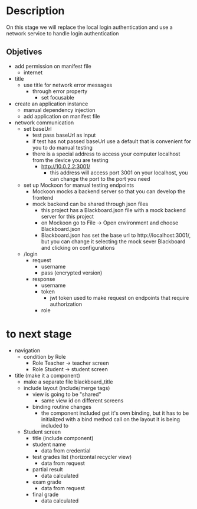 # Description 

On this stage we will replace the local login authentication and use a network service to handle
login authentication



## Objetives
  - add permission on manifest file
    - internet
  - title
    - use title for network error messages
      - through error property
        - set focusable
  - create an application instance
    - manual dependency injection
    - add application on manifest file
  - network communication
    - set baseUrl
      - test pass baseUrl as input
      - if test has not passed baseUrl use a default that is convenient for you to do manual testing
      - there is a special address to access your computer localhost from the device you are testing
        - http://10.0.2.2:3001/
          - this address will access port 3001 on your localhost, you can change the port to the port you need
    - set up Mockoon for manual testing endpoints
      - Mockoon mocks a backend server so that you can develop the frontend
      - mock backend can be shared through json files
        - this project has a Blackboard.json file with a mock backend server for this project
        - on Mockoon go to File -> Open environment and choose Blackboard.json
        - Blackboard.json has set the base url to http://localhost:3001/, but you can change it selecting the mock sever Blackboard and clicking on configurations
    - /login
      - request
        - username
        - pass (encrypted version)
      - response
        - username
        - token
          - jwt token used to make request on endpoints that require authorization
        - role

# to next stage
  - navigation
    - condition by Role
      - Role Teacher -> teacher screen
      - Role Student -> student screen
  - title (make it a component) 
    - make a separate file blackboard_title
    - include layout (include/merge tags)
        - view is going to be "shared"
          - same view id on different screens
        - binding routine changes
          - the component included get it's own binding, but it has to be initialized with a bind method call on the layout it is being included to
    - Student screen
      - title (include component)
      - student name
        - data from credential
      - test grades list (horizontal recycler view)
        - data from request
      - partial result
        - data calculated
      - exam grade
        - data from request
      - final grade
        - data calculated